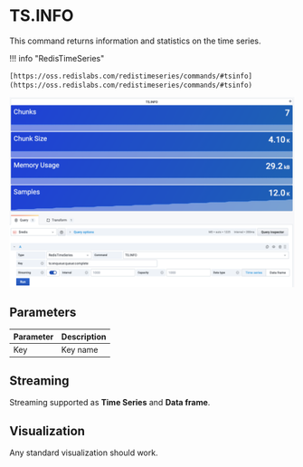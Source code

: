 # TS.INFO

This command returns information and statistics on the time series.

!!! info "RedisTimeSeries"

    [https://oss.redislabs.com/redistimeseries/commands/#tsinfo](https://oss.redislabs.com/redistimeseries/commands/#tsinfo)

![TS.RANGE](../../images/redis-datasource/commands/ts-info.png)

## Parameters

| Parameter | Description |
| --------- | ----------- |
| Key       | Key name    |

## Streaming

Streaming supported as **Time Series** and **Data frame**.

## Visualization

Any standard visualization should work.
